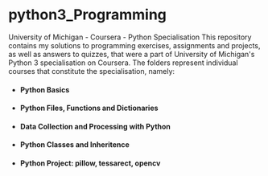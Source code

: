 # python3_Programming
University of Michigan - Coursera - Python Specialisation
This repository contains my solutions to programming exercises, assignments and projects, as well as answers to quizzes, that were a part of University of Michigan's Python 3 specialisation on Coursera. 
The folders represent individual courses that constitute the specialisation, namely:
* #### Python Basics
* #### Python Files, Functions and Dictionaries
* #### Data Collection and Processing with Python
* #### Python Classes and Inheritence
* #### Python Project: pillow, tessarect, opencv
